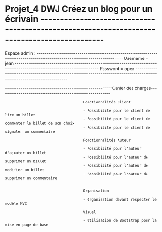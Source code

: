 # Projet_4 DWJ Créez un blog pour un écrivain --------------------------------------------------------------------------------------------
Espace admin : ---------------------------------------------------------------------------------------------------------------------------Username = jean -------------------------------------------------------------------------------------------------------------------------
Password = open -------------------------------------------------------------------------------------------------------------------------


-------------------------------------------------------Cahier des charges---------------------------------------------------------
                                        
                                        
                                        Fonctionnalités Client
                                            
                                        - Possibilité pour le client de lire un billet
                                        - Possibilité pour le client de commenter le billet de son choix          
                                        - Possibilité pour le client de signaler un commentaire              
                                                       
                                        Fonctionnalités Auteur
                                                      
                                        - Possibilité pour l'auteur d'ajouter un billet
                                        - Possibilité pour l'auteur de supprimer un billet
                                        - Possibilité pour l'auteur de modifier un billet
                                        - Possibilité pour l'auteur de supprimer un commentaire             
                                                          
                                                          
                                        Organisation 
                                                       
                                        - Organisation devant respecter le modèle MVC              
                                                
                                        Visuel
                                                       
                                        - Utilisation de Bootstrap pour la mise en page de base
                                        
                                        
